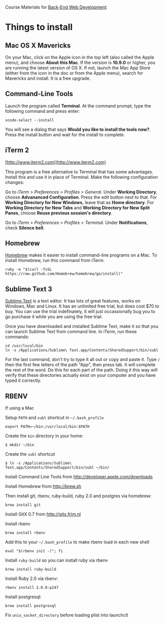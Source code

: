 Course Materials for [Back-End Web Development](http://betamore.com/academy/back-end-web-development)

# Things to install

## Mac OS X Mavericks

On your Mac, click on the Apple icon in the top left (also called the Apple menu), and choose **About this Mac**. If the version is **10.9.0** or higher, you are running the latest version of OS X. If not, launch the Mac App Store (either from the icon in the doc or from the Apple menu), search for Mavericks and install. It is a free upgrade.

## Command-Line Tools

Launch the program called **Terminal**. At the command prompt, type the following command and press enter:

    xcode-select --install

You will see a dialog that says **Would you like to install the tools now?**. Press the install button and wait for the install to complete.

## iTerm 2

[http://www.iterm2.com](http://www.iterm2.com)

This program is a free alternative to Terminal that has some advantages. Install this and use it in place of Terminal. Make the following configuration changes:

Go to *iTerm > Preferences > Profiles > General*. Under **Working Directory**, choose **Advananced Configuration**. Press the edit button next to that. For **Working Directory for New Windows**, leave that as **Home directory**. For **Working Directory for New Tabs** and **Working Directory for New Split Panes**, choose **Reuse previous session's directory**.

Go to *iTerm > Preferences > Profiles > Terminal*. Under **Notifications**, check **Silence bell**.

## Homebrew

[Homebrew](http://brew.sh/) makes it easier to install command-line programs on a Mac. To install Homebrew, run this command from iTerm:

    ruby -e "$(curl -fsSL https://raw.github.com/Homebrew/homebrew/go/install)"

## Sublime Text 3

[Sublime Text](http://www.sublimetext.com/3) is a text editor. It has lots of great features, works on Windows, Mac and Linux. It has an unlimited free trial, but does cost $70 to buy. You can use the trial indefinately, it will just occassionally bug you to go purchase it while you are using the free trial.

Once you have downloaded and installed Sublime Text, make it so that you can launch Sublime Text from command line. In iTerm, run these commands:

    cd /usr/local/bin
    ln -s /Applications/Sublime\ Text.app/Contents/SharedSupport/bin/subl

For the last command, don't try to type it all out or copy and paste it. Type `/` then the first few letters of the path "App", then press tab. It will complete the rest of the word. Do this for each part of the path. Doing it this way will verify that these directories actually exist on your computer and you have typed it correctly.

## RBENV

If using a Mac

Setup `PATH` and `subl` shortcut in `~/.bash_profile`

    export PATH=~/bin:/usr/local/bin:$PATH

Create the `bin` directory in your home:

    $ mkdir ~/bin

Create the `subl` shortcut

    $ ln -s /Applications/Sublime\ Text.app/Contents/SharedSupport/bin/subl ~/bin/

Install Command Line Tools from http://developer.apple.com/downloads

Install Homebrew from http://brew.sh

Then install git, rbenv, ruby-build, ruby 2.0 and postgres via homebrew:

    brew install git

Install GitX 0.7 from http://gitx.frim.nl

Install rbenv

    brew install rbenv

Add this to your `~/.bash_profile` to make rbenv load in each new shell

    eval "$(rbenv init -)"; fi

Install `ruby-build` so you can install ruby via rbenv

    brew install ruby-build

Install Ruby 2.0 via rbenv:

    rbenv install 2.0.0-p247

Install postgresql:

    brew install postgresql

Fix `unix_socket_directory` before loading plist into launchctl



